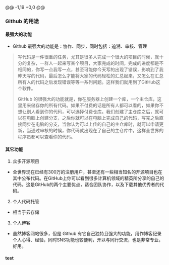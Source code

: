 @@ -1,19 +0,0 @@
### Github 的用途
#### 最强大的功能
- Github 最强大的功能是：协作、同步，同时包括：追溯、审核、管理

> 写代码是一件很重的任务，尤其是很多人完成一个很大的项目的时候，就十分的复杂，一群人一起来写某个项目，大家完成的时间，完成的进度都是不相同的，你写一点我写一点，甚至可能你今天写的出现了错误，影响到了我昨天写的代码，最后怎么才能将大家的代码轻松的汇总起来，又怎么在汇总所有人的代码之后发现错误等等一系列问题。这样我们就用到了GitHub这个软件。
> 
> GitHub 的很强大的功能就是，你在服务器上创建一个库，一个主仓库，这里用来储存你的所有代码。如果不付费的话是所有人都可以看的，如果你不想让别人看到你的代码，可以选择付费仓库。我们创建了主仓库之后，就可以在电脑上创建分支，之后你就可以在电脑上完成自己的代码，写完之后直接同步在电脑的分支，当你认为可以上传的自己的主仓库时，就可以申请更新，当通过审核的时候，你代码就出现在了自己的主仓库中，这样全世界的程序员都可以查看你的代码。



#### 其它功能
1. 众多开源项目
- 全世界现在已经有300万的注册用户，甚至还有一些相当知名的开源项目也在其中公布代码。在GitHub上你可以看到很多计算机领域的精英所分享的自己的代码。这是GitHub的两个主要优点，适合团队协作，以及下载其他优秀者的代码。
2. 个人代码托管
- 相当于云存储
3. 个人博客
- 虽然博客网站很多，但是 Github 有它自己独特且强大的功能，用作博客纪录个人心得、经验，同时SNS功能也较便利，开以与同行交流，也是非常专业，好用。

#### test
